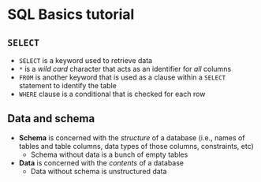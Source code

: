 # SQL Basics tutorial

## `SELECT`

* `SELECT` is a keyword used to retrieve data
* `*` is a *wild card* character that acts as an identifier for *all* columns
* `FROM` is another keyword that is used as a clause within a `SELECT` statement to identify the table
* `WHERE` clause is a conditional that is checked for each row

## Data and schema

* **Schema** is concerned with the *structure* of a database (i.e., names of tables and table columns, data types of those columns, constraints, etc)
  * Schema without data is a bunch of empty tables
* **Data** is concerned with the *contents* of a database
  * Data without schema is unstructured data
